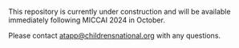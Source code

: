 This repository is currently under construction and will be available immediately following MICCAI 2024 in October.

Please contact atapp@childrensnational.org with any questions.
